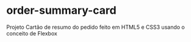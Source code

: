 # order-summary-card
 Projeto Cartão de resumo do pedido feito em HTML5 e CSS3 usando o conceito de Flexbox
